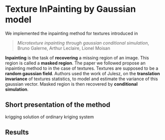 # Texture InPainting by Gaussian model

We implemented the inpainting method for textures introduced in

> *Microtexture inpainting through gaussian conditional simulation*, Bruno Galerne, Arthur Leclaire, Lionel Moisan

**Inpainting** is the task of **recovering** a missing region of an image. This region is called a **masked region**. The paper we followed propose an inpainting method to in the case of textures. Textures are supposed to be a **random gaussian field**. Authors used the work of Julesz, on the **translation invariance** of textures statistics, to model and estimate the variance of this gaussian vector. Masked region is then recovered by **conditional simulation**.

## Short presentation of the method

krigging solution of ordinary kriging system 
 
## Results
